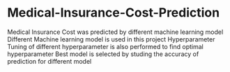 # Medical-Insurance-Cost-Prediction
Medical Insurance Cost was predicted by different machine learning model
Different Machine learning model is used in this project
Hyperparameter Tuning of different hyperparameter is also performed to find optimal hyperparameter
Best model is selected by studing the accuracy of prediction for different model
